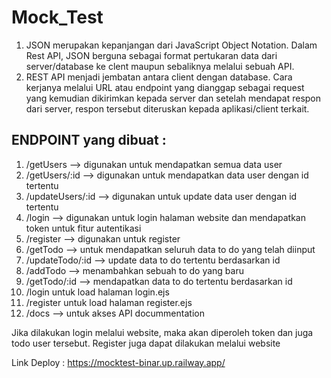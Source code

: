 # Mock_Test
1. JSON merupakan kepanjangan dari JavaScript Object Notation. Dalam Rest API, JSON berguna sebagai format pertukaran data dari server/database ke clent maupun sebaliknya melalui sebuah API.
2. REST API menjadi jembatan antara client dengan database. Cara kerjanya melalui URL atau endpoint yang dianggap sebagai request yang kemudian dikirimkan kepada server dan setelah mendapat respon dari server, respon tersebut diteruskan kepada aplikasi/client terkait.

ENDPOINT yang dibuat :
-
1. /getUsers  --> digunakan untuk mendapatkan semua data user 
2. /getUsers/:id --> digunakan untuk mendapatkan data user dengan id tertentu
3. /updateUsers/:id --> digunakan untuk update data user dengan id tertentu 
4. /login --> digunakan untuk login halaman website dan mendapatkan token untuk fitur autentikasi 
5. /register --> digunakan untuk register 
6. /getTodo --> untuk mendapatkan seluruh data to do yang telah diinput 
7. /updateTodo/:id --> update data to do tertentu berdasarkan id  
8. /addTodo --> menambahkan sebuah to do yang baru 
9. /getTodo/:id  --> mendapatkan data to do tertentu berdasarkan id
10. /login untuk load halaman login.ejs 
11. /register untuk load halaman register.ejs
12. /docs --> untuk akses API docummentation


Jika dilakukan login melalui website, maka akan diperoleh token dan juga todo user tersebut. 
Register juga dapat dilakukan melalui website

Link Deploy : https://mocktest-binar.up.railway.app/
